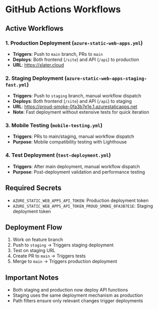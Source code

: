 # GitHub Actions Workflows

## Active Workflows

### 1. Production Deployment (`azure-static-web-apps.yml`)
- **Triggers**: Push to `main` branch, PRs to `main`
- **Deploys**: Both frontend (`/site`) and API (`/api`) to production
- **URL**: https://slater.cloud

### 2. Staging Deployment (`azure-static-web-apps-staging-fast.yml`)
- **Triggers**: Push to `staging` branch, manual workflow dispatch
- **Deploys**: Both frontend (`/site`) and API (`/api`) to staging
- **URL**: https://proud-smoke-0fa3b7e1e.1.azurestaticapps.net
- **Note**: Fast deployment without extensive tests for quick iteration

### 3. Mobile Testing (`mobile-testing.yml`)
- **Triggers**: PRs to main/staging, manual workflow dispatch
- **Purpose**: Mobile compatibility testing with Lighthouse

### 4. Test Deployment (`test-deployment.yml`)
- **Triggers**: After main deployment, manual workflow dispatch
- **Purpose**: Post-deployment validation and performance testing

## Required Secrets

- `AZURE_STATIC_WEB_APPS_API_TOKEN`: Production deployment token
- `AZURE_STATIC_WEB_APPS_API_TOKEN_PROUD_SMOKE_0FA3B7E1E`: Staging deployment token

## Deployment Flow

1. Work on feature branch
2. Push to `staging` → Triggers staging deployment
3. Test on staging URL
4. Create PR to `main` → Triggers tests
5. Merge to `main` → Triggers production deployment

## Important Notes

- Both staging and production now deploy API functions
- Staging uses the same deployment mechanism as production
- Path filters ensure only relevant changes trigger deployments